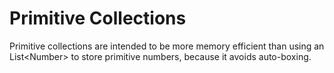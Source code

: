 # Primitive Collections 
Primitive collections are intended to be more memory efficient than using an List&lt;Number&gt; to store primitive numbers, because it avoids auto-boxing.
